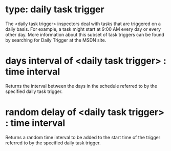 # type: daily task trigger

The &lt;daily task trigger&gt; inspectors deal with tasks that are triggered on a daily basis. For example, a task might start at 9:00 AM every day or every other day. More information about this subset of task triggers can be found by searching for Daily Trigger at the MSDN site.

# days interval of &lt;daily task trigger&gt; : time interval

Returns the interval between the days in the schedule referred to by the specified daily task trigger.

# random delay of &lt;daily task trigger&gt; : time interval

Returns  a random time interval to be added to the start time of the trigger referred to by the specified daily task trigger.
